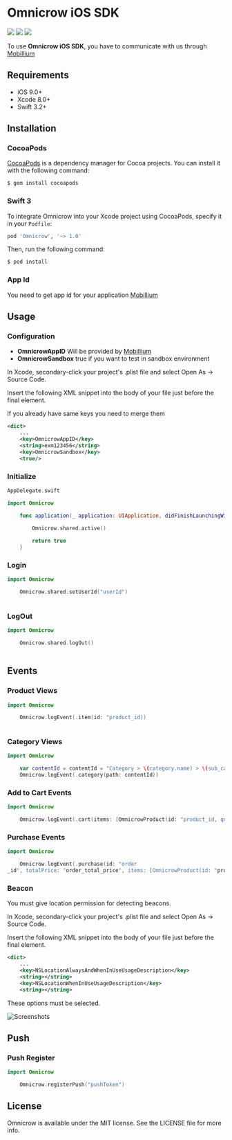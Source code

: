 # Omnicrow iOS SDK


![](https://img.shields.io/badge/platform-ios-green.svg)
![](https://img.shields.io/badge/swift-3.2%2B-brightgreen.svg?style=flat)
![](https://img.shields.io/badge/Xcode-8.0+-red.svg)


To use **Omnicrow iOS SDK**, you have to communicate with us through [Mobillium](http://www.mobillium.com)


## Requirements

- iOS 9.0+
- Xcode 8.0+
- Swift 3.2+

## Installation

### CocoaPods
[CocoaPods](http://cocoapods.org) is a dependency manager for Cocoa projects. You can install it with the following command:

```bash
$ gem install cocoapods
```

### Swift 3

To integrate Omnicrow into your Xcode project using CocoaPods, specify it in your `Podfile`:

```ruby
pod 'Omnicrow', '~> 1.0'
```

Then, run the following command:

```bash
$ pod install
```
### App Id

You need to get app id for your application [Mobillium](http://www.mobillium.com)

## Usage

### Configuration


* **OmnicrowAppID** Will be provided by [Mobillium](http://www.mobillium.com)
* **OmnicrowSandbox** true if you want to test in sandbox environment


In Xcode, secondary-click your project's .plist file and select Open As -> Source Code.

Insert the following XML snippet into the body of your file just before the final </dict> element.

If you already have same keys you need to merge them

```xml
<dict>
	...
	<key>OmnicrowAppID</key>
	<string>exm123456</string>
	<key>OmnicrowSandbox</key>
	<true/>
```

### Initialize

```swift
AppDelegate.swift

import Omnicrow

    func application(_ application: UIApplication, didFinishLaunchingWithOptions launchOptions: [UIApplicationLaunchOptionsKey : Any]? = nil) -> Bool {
        
        Omnicrow.shared.active()

        return true
    }

```

### Login

```swift
import Omnicrow

	Omnicrow.shared.setUserId("userId")
	
```

### LogOut

```swift
import Omnicrow

	Omnicrow.shared.logOut()
	
```

## Events
### Product Views

```swift
import Omnicrow

	Omnicrow.logEvent(.item(id: "product_id))
	
```

### Category Views

```swift
import Omnicrow

	var contentId = contentId = "Category > \(category.name) > \(sub_category.name) > \("...")"
	Omnicrow.logEvent(.category(path: contentId))

```

### Add to Cart Events

```swift
import Omnicrow

	Omnicrow.logEvent(.cart(items: [OmnicrowProduct(id: "product_id, quantity: "product_quantity", price: "product_price)]))

```

### Purchase Events

```swift
import Omnicrow

	Omnicrow.logEvent(.purchase(id: "order
_id", totalPrice: "order_total_price", items: [OmnicrowProduct(id: "product_id", quantity: "product_quantity", price: "product_price")]))

```

### Beacon

You must give location permission for detecting beacons.

In Xcode, secondary-click your project's .plist file and select Open As -> Source Code.

Insert the following XML snippet into the body of your file just before the final </dict> element.

```xml
<dict>
	...
	<key>NSLocationAlwaysAndWhenInUseUsageDescription</key>
	<string></string>
	<key>NSLocationWhenInUseUsageDescription</key>
	<string></string>
```
These options must be selected.

![Screenshots](https://github.com/mobillium/omnicrow-ios/blob/master/capabilities.png)

## Push
### Push Register

```swift
import Omnicrow

	Omnicrow.registerPush("pushToken")

```

## License

Omnicrow is available under the MIT license. See the LICENSE file for more info.
